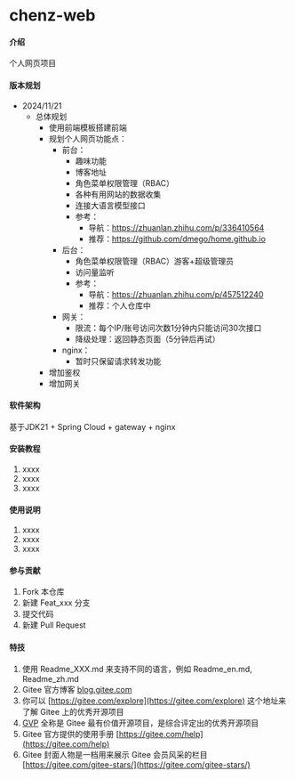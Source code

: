 # chenz-web

#### 介绍
个人网页项目

#### 版本规划
- 2024/11/21
  - 总体规划
    - 使用前端模板搭建前端
    - 规划个人网页功能点：
      - 前台：
          - 趣味功能
          - 博客地址
          - 角色菜单权限管理（RBAC）
          - 各种有用网站的数据收集
          - 连接大语言模型接口
          - 参考：
            - 导航：https://zhuanlan.zhihu.com/p/336410564
            - 推荐：https://github.com/dmego/home.github.io
      - 后台：
        - 角色菜单权限管理（RBAC）游客+超级管理员
        - 访问量监听
        - 参考：
          - 导航：https://zhuanlan.zhihu.com/p/457512240
          - 推荐：个人仓库中
      - 网关：
        - 限流：每个IP/账号访问次数1分钟内只能访问30次接口
        - 降级处理：返回静态页面（5分钟后再试）
      - nginx：
        - 暂时只保留请求转发功能
    - 增加鉴权
    - 增加网关

#### 软件架构
基于JDK21 + Spring Cloud + gateway + nginx


#### 安装教程

1.  xxxx
2.  xxxx
3.  xxxx

#### 使用说明

1.  xxxx
2.  xxxx
3.  xxxx

#### 参与贡献

1.  Fork 本仓库
2.  新建 Feat_xxx 分支
3.  提交代码
4.  新建 Pull Request


#### 特技

1.  使用 Readme\_XXX.md 来支持不同的语言，例如 Readme\_en.md, Readme\_zh.md
2.  Gitee 官方博客 [blog.gitee.com](https://blog.gitee.com)
3.  你可以 [https://gitee.com/explore](https://gitee.com/explore) 这个地址来了解 Gitee 上的优秀开源项目
4.  [GVP](https://gitee.com/gvp) 全称是 Gitee 最有价值开源项目，是综合评定出的优秀开源项目
5.  Gitee 官方提供的使用手册 [https://gitee.com/help](https://gitee.com/help)
6.  Gitee 封面人物是一档用来展示 Gitee 会员风采的栏目 [https://gitee.com/gitee-stars/](https://gitee.com/gitee-stars/)
